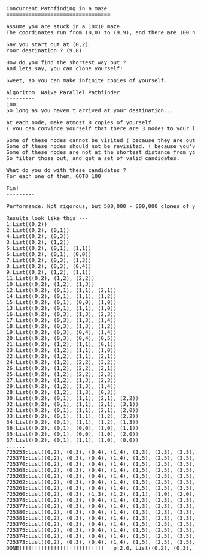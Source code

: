 <pre>
Concurrent Pathfinding in a maze
=================================

Assume you are stuck in a 10x10 maze. 
The coordinates run from (0,0) to (9,9), and there are 100 nodes.

Say you start out at (0,2).
Your destination ? (9,8)

How do you find the shortest way out ?
And lets say, you can clone yourself!

Sweet, so you can make infinite copies of yourself.

Algorithm: Naive Parallel Pathfinder
---------
100:
So long as you haven't arrived at your destination...

At each node, make atmost 8 copies of yourself.
( you can convince yourself that there are 3 nodes to your left, 3 to your right, 1 above & 1 below you. )

Some of these nodes cannot be visited ( because they are outside the maze boundary)
Some of these nodes should not be revisited. ( because you've already been there )
Some of these nodes are not at the shortest distance from you ( for some definition of shortest )
So filter those out, and get a set of valid candidates.

What do you do with these candidates ?
For each one of them, GOTO 100

Fin!
---------

Performance: Not rigorous, but 500,000 - 800,000 clones of yourself seems to be enough to get out of the maze.

Results look like this ---
1:List((0,2))
2:List((0,2), (0,1))
4:List((0,2), (0,3))
3:List((0,2), (1,2))
5:List((0,2), (0,1), (1,1))
6:List((0,2), (0,1), (0,0))
7:List((0,2), (0,3), (1,3))
8:List((0,2), (0,3), (0,4))
9:List((0,2), (1,2), (1,1))
11:List((0,2), (1,2), (2,2))
10:List((0,2), (1,2), (1,3))
12:List((0,2), (0,1), (1,1), (2,1))
14:List((0,2), (0,1), (1,1), (1,2))
15:List((0,2), (0,1), (0,0), (1,0))
13:List((0,2), (0,1), (1,1), (1,0))
16:List((0,2), (0,3), (1,3), (2,3))
17:List((0,2), (0,3), (1,3), (1,4))
18:List((0,2), (0,3), (1,3), (1,2))
19:List((0,2), (0,3), (0,4), (1,4))
20:List((0,2), (0,3), (0,4), (0,5))
21:List((0,2), (1,2), (1,1), (0,1))
23:List((0,2), (1,2), (1,1), (1,0))
22:List((0,2), (1,2), (1,1), (2,1))
24:List((0,2), (1,2), (2,2), (3,2))
26:List((0,2), (1,2), (2,2), (2,1))
25:List((0,2), (1,2), (2,2), (2,3))
27:List((0,2), (1,2), (1,3), (2,3))
29:List((0,2), (1,2), (1,3), (1,4))
28:List((0,2), (1,2), (1,3), (0,3))
30:List((0,2), (0,1), (1,1), (2,1), (2,2))
32:List((0,2), (0,1), (1,1), (2,1), (3,1))
32:List((0,2), (0,1), (1,1), (2,1), (2,0))
33:List((0,2), (0,1), (1,1), (1,2), (2,2))
34:List((0,2), (0,1), (1,1), (1,2), (1,3))
36:List((0,2), (0,1), (0,0), (1,0), (1,1))
35:List((0,2), (0,1), (0,0), (1,0), (2,0))
37:List((0,2), (0,1), (1,1), (1,0), (0,0))
......
725253:List((0,2), (0,3), (0,4), (1,4), (1,3), (2,3), (3,3), (3,4), (3,5), (4,5), (5,5), (6,5), (7,5), (8,5), (9,5), (9,6))
725371:List((0,2), (0,3), (0,4), (1,4), (1,5), (2,5), (3,5), (4,5), (5,5), (5,6), (5,7), (4,7), (4,8), (3,8), (2,8), (2,9))
725370:List((0,2), (0,3), (0,4), (1,4), (1,5), (2,5), (3,5), (4,5), (5,5), (5,6), (5,7), (4,7), (4,8), (3,8), (3,9), (4,9))
725368:List((0,2), (0,3), (0,4), (1,4), (1,5), (2,5), (3,5), (4,5), (5,5), (5,6), (5,7), (4,7), (4,8), (3,8), (3,7), (2,7))
725263:List((0,2), (0,3), (0,4), (1,4), (1,5), (2,5), (3,5), (4,5), (5,5), (5,4), (5,3), (6,3), (6,4), (7,4), (7,5), (7,6))
725262:List((0,2), (0,3), (0,4), (1,4), (1,5), (2,5), (3,5), (4,5), (5,5), (5,4), (5,3), (6,3), (6,4), (7,4), (7,5), (8,5))
725261:List((0,2), (0,3), (0,4), (1,4), (1,5), (2,5), (3,5), (4,5), (5,5), (5,4), (5,3), (6,3), (6,4), (7,4), (7,5), (6,5))
725260:List((0,2), (0,3), (1,3), (1,2), (1,1), (1,0), (2,0), (3,0), (4,0), (4,1), (5,1), (5,0), (6,0), (6,1), (7,1), (7,2))
725378:List((0,2), (0,3), (0,4), (1,4), (1,3), (2,3), (3,3), (4,3), (5,3), (6,3), (6,2), (5,2), (4,2), (3,2), (2,2), (2,1))
725377:List((0,2), (0,3), (0,4), (1,4), (1,3), (2,3), (3,3), (4,3), (5,3), (6,3), (6,2), (5,2), (4,2), (3,2), (2,2), (1,2))
725380:List((0,2), (0,3), (0,4), (1,4), (1,3), (2,3), (3,3), (4,3), (5,3), (6,3), (6,2), (5,2), (4,2), (3,2), (3,1), (4,1))
725381:List((0,2), (0,3), (0,4), (1,4), (1,3), (2,3), (3,3), (4,3), (5,3), (6,3), (6,2), (5,2), (4,2), (3,2), (3,1), (2,1))
725376:List((0,2), (0,3), (0,4), (1,4), (1,5), (2,5), (3,5), (4,5), (5,5), (5,6), (5,7), (6,7), (6,6), (6,5), (6,4), (5,4))
725375:List((0,2), (0,3), (0,4), (1,4), (1,5), (2,5), (3,5), (4,5), (5,5), (5,6), (5,7), (6,7), (6,6), (6,5), (6,4), (7,4))
725374:List((0,2), (0,3), (0,4), (1,4), (1,5), (2,5), (3,5), (4,5), (5,5), (5,6), (5,7), (6,7), (6,6), (6,5), (6,4), (6,3))
725373:List((0,2), (0,3), (0,4), (1,4), (1,5), (2,5), (3,5), (4,5), (5,5), (5,6), (5,7), (4,7), (4,8), (3,8), (2,8), (1,8))
DONE!!!!!!!!!!!!!!!!!!!!!!!!!!!   p:2.0, List((0,2), (0,3), (0,4), (1,4), (1,5), (2,5), (3,5), (4,5), (5,5), (5,6), (5,7), (6,7), (7,7), (8,7), (8,8), (9,8))














